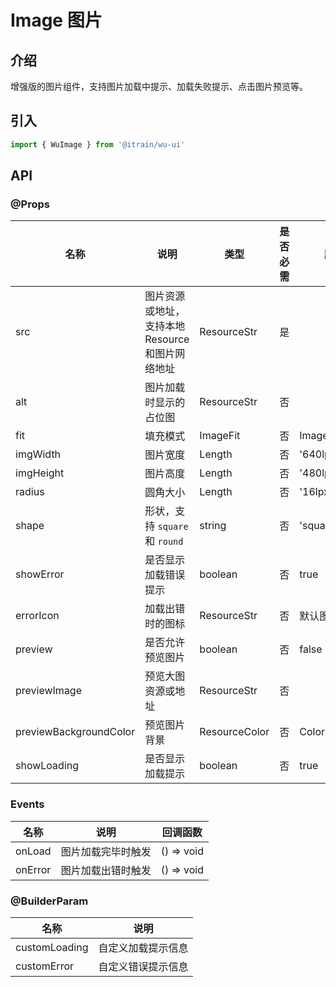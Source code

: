 # Image 图片

## 介绍

增强版的图片组件，支持图片加载中提示、加载失败提示、点击图片预览等。

## 引入

```typescript
import { WuImage } from '@itrain/wu-ui'
```

## API

### @Props

| 名称                   | 说明                                                 | 类型          | 是否必需 | 默认值           |
| ---------------------- | ---------------------------------------------------- | ------------- | -------- | ---------------- |
| src                    | 图片资源或地址，<br>支持本地 Resource 和图片网络地址 | ResourceStr   | 是       |                  |
| alt                    | 图片加载时显示的占位图                               | ResourceStr   | 否       |                  |
| fit                    | 填充模式                                             | ImageFit      | 否       | ImageFit.Contain |
| imgWidth               | 图片宽度                                             | Length        | 否       | '640lpx'         |
| imgHeight              | 图片高度                                             | Length        | 否       | '480lpx'         |
| radius                 | 圆角大小                                             | Length        | 否       | '16lpx'          |
| shape                  | 形状，支持 `square` 和 `round`                       | string        | 否       | 'square'         |
| showError              | 是否显示加载错误提示                                 | boolean       | 否       | true             |
| errorIcon              | 加载出错时的图标                                     | ResourceStr   | 否       | 默认图片         |
| preview                | 是否允许预览图片                                     | boolean       | 否       | false            |
| previewImage           | 预览大图资源或地址                                   | ResourceStr   | 否       |                  |
| previewBackgroundColor | 预览图片背景                                         | ResourceColor | 否       | Color.Black      |
| showLoading            | 是否显示加载提示                                     | boolean       | 否       | true             |

### Events

| 名称    | 说明               | 回调函数   |
| ------- | ------------------ | ---------- |
| onLoad  | 图片加载完毕时触发 | () => void |
| onError | 图片加载出错时触发 | () => void |

### @BuilderParam

| 名称          | 说明               |
| ------------- | ------------------ |
| customLoading | 自定义加载提示信息 |
| customError   | 自定义错误提示信息 |

